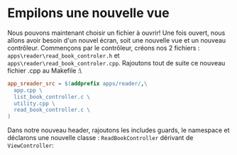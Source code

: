 # Empilons une nouvelle vue

Nous pouvons maintenant choisir un fichier à ouvrir! Une fois ouvert, nous allons avoir besoin d'un nouvel écran, soit une nouvelle vue et un nouveau contrôleur. Commençons par le contrôleur, créons nos 2 fichiers : `apps\reader\read_book_controler.h` et `apps\reader\read_book_controler.cpp`. Rajoutons tout de suite ce nouveau fichier .cpp au Makefile :\
```Makefile
app_sreader_src = $(addprefix apps/reader/,\
  app.cpp \
  list_book_controller.c \
  utility.cpp \
  read_book_controller.c \
)
```

Dans notre nouveau header, rajoutons les includes guards, le namespace et déclarons une nouvelle classe : `ReadBookController` dérivant de `ViewController`:
```c++

```